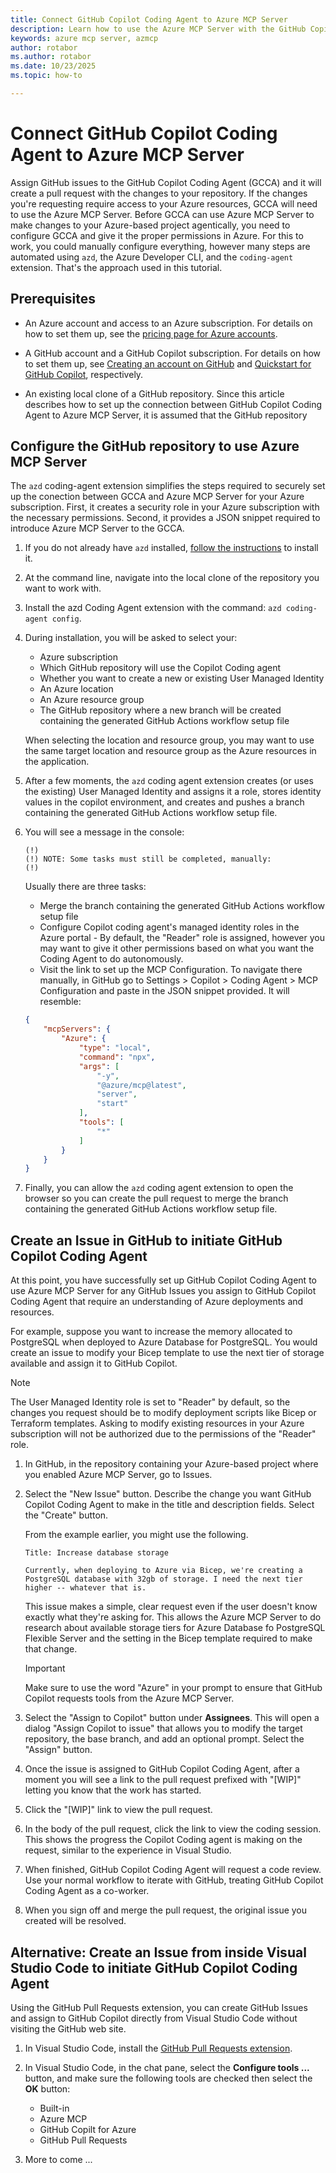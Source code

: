 ```yaml
---
title: Connect GitHub Copilot Coding Agent to Azure MCP Server
description: Learn how to use the Azure MCP Server with the GitHub Copilot Coding Agent.
keywords: azure mcp server, azmcp
author: rotabor
ms.author: rotabor
ms.date: 10/23/2025
ms.topic: how-to

---
```

# Connect GitHub Copilot Coding Agent to Azure MCP Server

Assign GitHub issues to the GitHub Copilot Coding Agent (GCCA) and it will create a pull request with the changes to your repository. If the changes you're requesting require access to your Azure resources, GCCA will need to use the Azure MCP Server. Before GCCA can use Azure MCP Server to make changes to your Azure-based project agentically, you need to configure GCCA and give it the proper permissions in Azure. For this to work, you could manually configure everything, however many steps are automated using `azd`, the Azure Developer CLI, and the `coding-agent` extension. That's the approach used in this tutorial.

## Prerequisites

- An Azure account and access to an Azure subscription. For details on how to set them up, see the [pricing page for Azure accounts](https://azure.microsoft.com/pricing/purchase-options/azure-account).

- A GitHub account and a GitHub Copilot subscription. For details on how to set them up, see [Creating an account on GitHub](https://docs.github.com/en/get-started/start-your-journey/creating-an-account-on-github) and [Quickstart for GitHub Copilot](https://docs.github.com/en/copilot/quickstart), respectively.

- An existing local clone of a GitHub repository. Since this article describes how to set up the connection between GitHub Copilot Coding Agent to Azure MCP Server, it is assumed that the GitHub repository 


## Configure the GitHub repository to use Azure MCP Server

The `azd` coding-agent extension simplifies the steps required to securely set up the conection between GCCA and Azure MCP Server for your Azure subscription. First, it creates a security role in your Azure subscription with the necessary permissions. Second, it provides a JSON snippet required to introduce Azure MCP Server to the GCCA.

1. If you do not already have `azd` installed, [follow the instructions](../../azure-developer-cli/install-azd.md) to install it.

1. At the command line, navigate into the local clone of the repository you want to work with.

1. Install the azd Coding Agent extension with the command: `azd coding-agent config`. 

1. During installation, you will be asked to select your:
 
   - Azure subscription
   - Which GitHub repository will use the Copilot Coding agent
   - Whether you want to create a new or existing User Managed Identity
   - An Azure location
   - An Azure resource group
   - The GitHub repository where a new branch will be created containing the generated GitHub Actions workflow setup file

   When selecting the location and resource group, you may want to use the same target location and resource group as the Azure resources in the application.

1. After a few moments, the `azd` coding agent extension creates (or uses the existing) User Managed Identity and assigns it a role, stores identity values in the copilot environment, and creates and pushes a branch containing the generated GitHub Actions workflow setup file.

1. You will see a message in the console:

   ```console
   (!)
   (!) NOTE: Some tasks must still be completed, manually:
   (!)
   ```

   Usually there are three tasks:

   - Merge the branch containing the generated GitHub Actions workflow setup file
   - Configure Copilot coding agent's managed identity roles in the Azure portal - By default, the "Reader" role is assigned, however you may want to give it other permissions based on what you want the Coding Agent to do autonomously.
   - Visit the link to set up the MCP Configuration. To navigate there manually, in GitHub go to Settings > Copilot > Coding Agent > MCP Configuration and paste in the JSON snippet provided. It will resemble:

   ```json
   {
       "mcpServers": {
           "Azure": {
               "type": "local",
               "command": "npx",
               "args": [
                   "-y",
                   "@azure/mcp@latest",
                   "server",
                   "start"
               ],
               "tools": [
                   "*"
               ]
           }
       }
   }
   ```

1. Finally, you can allow the `azd` coding agent extension to open the browser so you can create the pull request to merge the branch containing the generated GitHub Actions workflow setup file.


## Create an Issue in GitHub to initiate GitHub Copilot Coding Agent

At this point, you have successfully set up GitHub Copilot Coding Agent to use Azure MCP Server for any GitHub Issues you assign to GitHub Copilot Coding Agent that require an understanding of Azure deployments and resources. 

For example, suppose you want to increase the memory allocated to PostgreSQL when deployed to Azure Database for PostgreSQL. You would create an issue to modify your Bicep template to use the next tier of storage available and assign it to GitHub Copilot.

> [!NOTE]
> The User Managed Identity role is set to "Reader" by default, so the changes you request should be to modify deployment scripts like Bicep or Terraform templates. Asking to modify existing resources in your Azure subscription will not be authorized due to the permissions of the "Reader" role.

1. In GitHub, in the repository containing your Azure-based project where you enabled Azure MCP Server, go to Issues.

1. Select the "New Issue" button. Describe the change you want GitHub Copilot Coding Agent to make in the title and description fields. Select the "Create" button.

   From the example earlier, you might use the following.

   ```text
   Title: Increase database storage
 
   Currently, when deploying to Azure via Bicep, we're creating a PostgreSQL database with 32gb of storage. I need the next tier higher -- whatever that is.
   ```

   This issue makes a simple, clear request even if the user doesn't know exactly what they're asking for. This allows the Azure MCP Server to do research about available storage tiers for Azure Database fo PostgreSQL Flexible Server and the setting in the Bicep template required to make that change.

   > [!Important]
   > Make sure to use the word "Azure" in your prompt to ensure that GitHub Copilot requests tools from the Azure MCP Server.

1. Select the "Assign to Copilot" button under **Assignees**. This will open a dialog "Assign Copilot to issue" that allows you to modify the target repository, the base branch, and add an optional prompt. Select the "Assign" button.

1. Once the issue is assigned to GitHub Copilot Coding Agent, after a moment you will see a link to the pull request prefixed with "[WIP]" letting you know that the work has started.

1. Click the "[WIP]" link to view the pull request.

1. In the body of the pull request, click the link to view the coding session. This shows the progress the Copilot Coding agent is making on the request, similar to the experience in Visual Studio.

1. When finished, GitHub Copilot Coding Agent will request a code review. Use your normal workflow to iterate with GitHub, treating GitHub Copilot Coding Agent as a co-worker.

1. When you sign off and merge the pull request, the original issue you created will be resolved.


## Alternative: Create an Issue from inside Visual Studio Code to initiate GitHub Copilot Coding Agent

Using the GitHub Pull Requests extension, you can create GitHub Issues and assign to GitHub Copilot directly from Visual Studio Code without visiting the GitHub web site.

1. In Visual Studio Code, install the [GitHub Pull Requests extension](https://marketplace.visualstudio.com/items?itemName=GitHub.vscode-pull-request-github).

1. In Visual Studio Code, in the chat pane, select the **Configure tools ...** button, and make sure the following tools are checked then select the **OK** button:
   - Built-in 
   - Azure MCP
   - GitHub Copilt for Azure
   - GitHub Pull Requests

1. More to come ...
